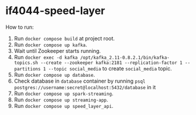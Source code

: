 # if4044-speed-layer

How to run:
1. Run `docker compose build` at project root.
2. Run `docker compose up kafka`.
3. Wait until Zookeeper starts running.
4. Run `docker exec -d kafka /opt/kafka_2.11-0.8.2.1/bin/kafka-topics.sh --create --zookeeper kafka:2181 --replication-factor 1 --partitions 1 --topic social_media` to create `social_media` topic.
5. Run `docker compose up database`.
6. Check database in `database` container by running `psql postgres://username:secret@localhost:5432/database` in it
7. Run `docker compose up spark-streaming`.
8. Run `docker compose up streaming-app`.
9. Run `docker compose up speed_layer_api`.
